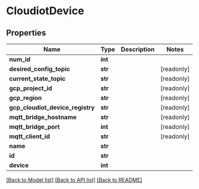 # CloudiotDevice


## Properties
Name | Type | Description | Notes
------------ | ------------- | ------------- | -------------
**num_id** | **int** |  | 
**desired_config_topic** | **str** |  | [readonly] 
**current_state_topic** | **str** |  | [readonly] 
**gcp_project_id** | **str** |  | [readonly] 
**gcp_region** | **str** |  | [readonly] 
**gcp_cloudiot_device_registry** | **str** |  | [readonly] 
**mqtt_bridge_hostname** | **str** |  | [readonly] 
**mqtt_bridge_port** | **int** |  | [readonly] 
**mqtt_client_id** | **str** |  | [readonly] 
**name** | **str** |  | 
**id** | **str** |  | 
**device** | **int** |  | 

[[Back to Model list]](../README.md#documentation-for-models) [[Back to API list]](../README.md#documentation-for-api-endpoints) [[Back to README]](../README.md)


